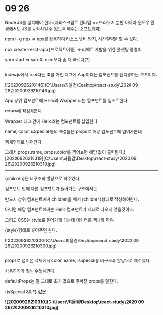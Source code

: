 # 09 26

Node JS를 설치해야 한다.(자바스크립트 런타임 => 브라우저 뿐만 아니라 윈도우 환경에서도 JS를 동작시킬 수 있도록 해주는 소프트웨어)



npm i -g npx => npx를 활용하여 리소스 낭비 방지, 시간절약을 할 수 있다.



npx create-react-app [프로젝트이름] => 리액트 개발을 위한 풀셋팅 명령어



yarn start => yarn이 npm보다 좀 더 빠르다(?)



------

index.js에서 root라는 ID를 가진 태그에 App이라는 컴포넌트를 렌더링하는 코드이다.

![20200926210146](C:\Users\최율겸\Desktop\react-study\2020 09 26\20200926210146.jpg)



App 상위 컴포넌트에 Hello와 Wrapper 라는 컴포넌트를 임포트한다.

return에 작성해준다.

Wrapper 태그 안에 Hello라는 컴포넌트를 삽입한다.

name, color, isSpecial 등의 속성들은 props로 해당 컴포넌트에 넘어가는데

객체형태로 넘어간다.

그래서 props.name, props.color를 찍어보면 해당 값이 출력된다.![20200926210319](C:\Users\최율겸\Desktop\react-study\2020 09 26\20200926210319.jpg)



------

{children}은 비구조화 할당으로 빼주었다.

컴포넌트 안에 다른 컴포넌트가 들어가는 구조에서는

반드시 상위 컴포넌트에서 children을 빼서 {children}형태로 작성해야한다.

아니면 해당 컴포넌트에서는 Hello 컴포넌트가 제대로 나오지 않을것이다.

그리고 CSS는 style로 들어가게 되는데 데이터를 객체화 하여

{style}형태로 넣어주면 된다.



![20200926210300](C:\Users\최율겸\Desktop\react-study\2020 09 26\20200926210300.jpg)

---

props로 넘어온 객체에서  color, name, isSpecial을 비구조화 할당으로 빼주었다.

사용하기가 훨씬 수월해진다.

defaultProps는 말 그대로 초기 값으로 주어진 props를 말한다.

{isSpecial && <b>*<b>} 값은

![20200926210310](C:\Users\최율겸\Desktop\react-study\2020 09 26\20200926210310.jpg)

